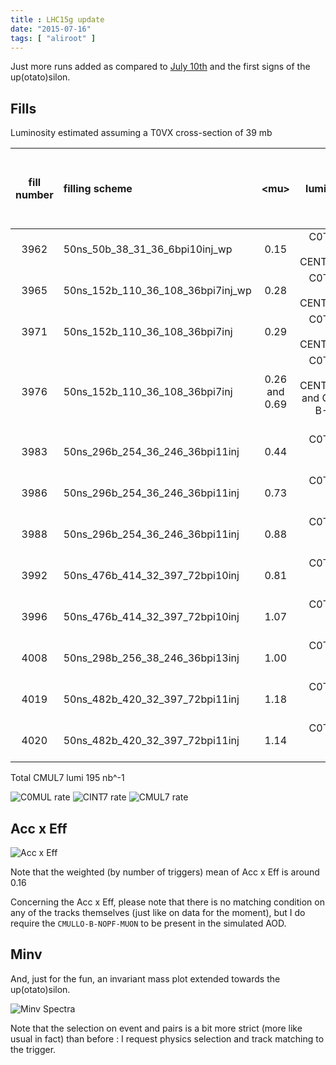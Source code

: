 ```yaml
---
title : LHC15g update
date: "2015-07-16"
tags: [ "aliroot" ]
---
```


Just more runs added as compared to [July 10th](/LHC15g) and the first signs of the up(otato)silon.

## Fills

Luminosity estimated assuming a T0VX cross-section of 39 mb

| fill number | filling scheme | \<mu\> | lumi trigger | estimated ALICE lumi (nb^-1) | CMUL-B-NOPF-MUON lumi (nb^-1) | eff (%) |
|:------------:|:-----------------|:-------------:|--------------:|:---:|:---:|:----:|
| 3962 | 50ns_50b_38_31_36_6bpi10inj_wp | 0.15 | C0TVX-B-NOPF-CENTNOTRD | 16.87 | 12.73 | 75 |
| 3965 | 50ns_152b_110_36_108_36bpi7inj_wp	| 0.28 | C0TVX-B-NOPF-CENTNOTRD | 4.24 | 3.53 | 83 |
| 3971 | 50ns_152b_110_36_108_36bpi7inj | 0.29 | C0TVX-B-NOPF-CENTNOTRD | 2.51 | 2.05 | 82 |
| 3976 | 50ns_152b_110_36_108_36bpi7inj | 0.26 and 0.69 | C0TVX-B-NOPF-CENTNOTRD and C0TVX-B-NOPF-MUON | 17.4 and 28.3  | 36.5 | 80 |
| 3983 | 50ns_296b_254_36_246_36bpi11inj | 0.44 | C0TVX-B-NOPF-MUON | 2.33 | 2.13 | 91 |
| 3986 | 50ns_296b_254_36_246_36bpi11inj | 0.73 | C0TVX-B-NOPF-MUON | 2.10 | 1.81 | 86 |
| 3988 | 50ns_296b_254_36_246_36bpi11inj | 0.88 | C0TVX-B-NOPF-MUON | 51.0 | 42.4 | 83 |
| 3992 | 50ns_476b_414_32_397_72bpi10inj | 0.81 | C0TVX-B-NOPF-MUON | 44.7 | 37.0 | 83 |
| 3996 | 50ns_476b_414_32_397_72bpi10inj | 1.07 | C0TVX-B-NOPF-MUON | 44.6 | 38.0 | 85 |
| 4008 | 50ns_298b_256_38_246_36bpi13inj | 1.00 | C0TVX-B-NOPF-MUON | 18.0 | 13.5 | 75 |
| 4019 | 50ns_482b_420_32_397_72bpi11inj | 1.18 | C0TVX-B-NOPF-MUON | 7.1 | 3.0 | 42 |
| 4020 | 50ns_482b_420_32_397_72bpi11inj | 1.14 | C0TVX-B-NOPF-MUON | 3.6 | 2.5 | 68 |

Total CMUL7 lumi 195 nb^-1

![C0MUL rate](/post/lhc15g-jul16/C0MUL-B-NOPF-MUON-L2ARATE.png)
![CINT7 rate](/post/lhc15g-jul16/CINT7-B-NOPF-MUON-MU.png)
![CMUL7 rate](/post/lhc15g-jul16/CMUL7-B-NOPF-MUON-L2ARATE.png)

## Acc x Eff
![Acc x Eff](/post/lhc15g-jul16/acceff.png)

Note that the weighted (by number of triggers) mean of Acc x Eff is around 0.16

Concerning the Acc x Eff, please note that there is no matching condition on any of the tracks themselves (just like on data for the moment), but I do require the `CMULLO-B-NOPF-MUON` to be present in the simulated AOD.

## Minv

And, just for the fun, an invariant mass plot extended towards the up(otato)silon.

![Minv Spectra](/post/lhc15g-jul16/CMUL7-B-NOPF-MUON-PSALL-pRABSETAMATCHLOWPAIRY-PP.png)

Note that the selection on event and pairs is a bit more strict (more like usual in fact) than before : I request physics selection and track matching to the trigger.
